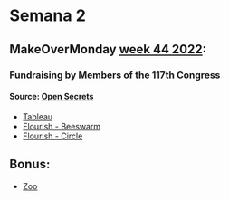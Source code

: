 # Semana 2

## MakeOverMonday [week 44 2022](https://data.world/makeovermonday/2022w44):
### Fundraising by Members of the 117th Congress
#### Source: [Open Secrets](https://www.opensecrets.org/members-of-congress/members-list)

* [Tableau](https://rfondato.github.io/infoviz/s2/tableau.html)
* [Flourish - Beeswarm](https://rfondato.github.io/infoviz/s2/flourish.html)
* [Flourish - Circle](https://rfondato.github.io/infoviz/s2/fluorish-circle.html)

## Bonus:
* [Zoo](https://rfondato.github.io/infoviz/s2/zoo.txt)
